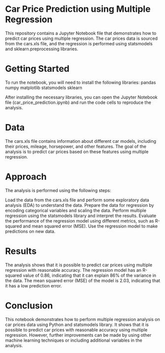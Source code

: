 # Car Price Prediction using Multiple Regression
This repository contains a Jupyter Notebook file that demonstrates how to predict car prices using multiple regression. The car prices data is sourced from the cars.xls file, and the regression is performed using statsmodels and sklearn.preprocessing libraries.

# Getting Started
To run the notebook, you will need to install the following libraries:
pandas
numpy
matplotlib
statsmodels
sklearn

After installing the necessary libraries, you can open the Jupyter Notebook file (car_price_prediction.ipynb) and run the code cells to reproduce the analysis.

# Data
The cars.xls file contains information about different car models, including their prices, mileage, horsepower, and other features. The goal of the analysis is to predict car prices based on these features using multiple regression.

# Approach
The analysis is performed using the following steps:

Load the data from the cars.xls file and perform some exploratory data analysis (EDA) to understand the data.
Prepare the data for regression by encoding categorical variables and scaling the data.
Perform multiple regression using the statsmodels library and interpret the results.
Evaluate the performance of the regression model using different metrics, such as R-squared and mean squared error (MSE).
Use the regression model to make predictions on new data.

# Results
The analysis shows that it is possible to predict car prices using multiple regression with reasonable accuracy. The regression model has an R-squared value of 0.86, indicating that it can explain 86% of the variance in the data. The mean squared error (MSE) of the model is 2.03, indicating that it has a low prediction error.

# Conclusion
This notebook demonstrates how to perform multiple regression analysis on car prices data using Python and statsmodels library. It shows that it is possible to predict car prices with reasonable accuracy using multiple regression. However, further improvements can be made by using other machine learning techniques or including additional variables in the analysis.
